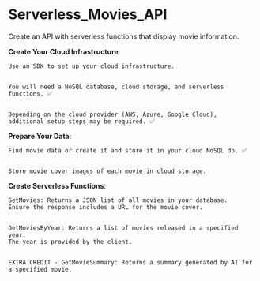 # Serverless_Movies_API
Create an API with serverless functions that display movie information. 

**Create Your Cloud Infrastructure**: 

    Use an SDK to set up your cloud infrastructure.


    You will need a NoSQL database, cloud storage, and serverless functions. ✅


    Depending on the cloud provider (AWS, Azure, Google Cloud), 
    additional setup steps may be required. ✅

    
**Prepare Your Data**:

    Find movie data or create it and store it in your cloud NoSQL db. ✅


    Store movie cover images of each movie in cloud storage. 


**Create Serverless Functions**:



    GetMovies: Returns a JSON list of all movies in your database. 
    Ensure the response includes a URL for the movie cover.


    GetMoviesByYear: Returns a list of movies released in a specified year. 
    The year is provided by the client.


    EXTRA CREDIT - GetMovieSummary: Returns a summary generated by AI for a specified movie.




























